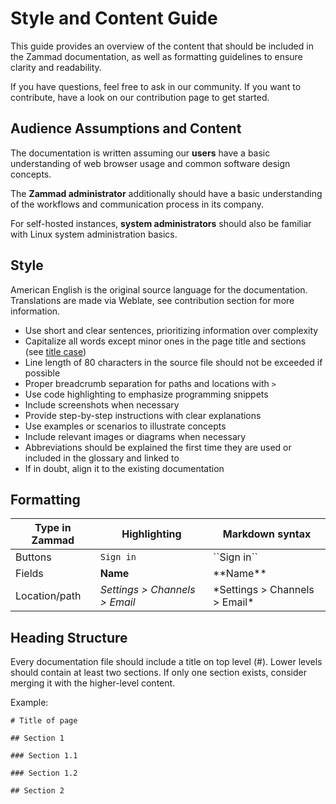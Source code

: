 # Style and Content Guide

This guide provides an overview of the content that should be included in
the Zammad documentation, as well as formatting guidelines to ensure clarity
and readability.

If you have questions, feel free to ask in our community. If you want to
contribute, have a look on our contribution page to get started.

## Audience Assumptions and Content

The documentation is written assuming our **users** have a basic
understanding of web browser usage and common software design concepts.

The **Zammad administrator** additionally should have a basic understanding
of the workflows and communication process in its company.

For self-hosted instances, **system administrators** should also be familiar
with Linux system administration basics.

## Style

American English is the original source language for the documentation.
Translations are made via Weblate, see contribution section for more
information.

* Use short and clear sentences, prioritizing information over complexity
* Capitalize all words except minor ones in the page title and sections
(see [title case](https://en.wikipedia.org/wiki/Title_case))
* Line length of 80 characters in the source file should not be exceeded if
possible
* Proper breadcrumb separation for paths and locations with `>`
* Use code highlighting to emphasize programming snippets
* Include screenshots when necessary
* Provide step-by-step instructions with clear explanations
* Use examples or scenarios to illustrate concepts
* Include relevant images or diagrams when necessary
* Abbreviations should be explained the first time they are used or included
in the glossary and linked to
* If in doubt, align it to the existing documentation


## Formatting

| Type in Zammad | Highlighting                  | Markdown syntax                 |
|----------------|-------------------------------|---------------------------------|
| Buttons        | ``Sign in``                   | \`\`Sign in\`\`                 |
| Fields         | **Name**                      | \*\*Name\*\*                    |
| Location/path  | *Settings > Channels > Email* | \*Settings > Channels > Email\* |


## Heading Structure

Every documentation file should include a title on top level (#). Lower
levels should contain at least two sections. If only one section exists,
consider merging it with the higher-level content.

Example:

`# Title of page`

`## Section 1`

`### Section 1.1`

`### Section 1.2`

`## Section 2`

